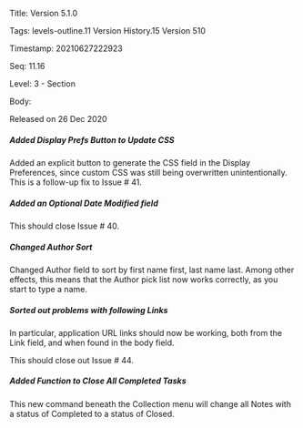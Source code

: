 Title:  Version 5.1.0

Tags:   levels-outline.11 Version History.15 Version 510

Timestamp: 20210627222923

Seq:    11.16

Level:  3 - Section

Body: 

Released on 26 Dec 2020
 
##### Added Display Prefs Button to Update CSS

Added an explicit button to generate the CSS field in the Display Preferences, since custom CSS was still being overwritten unintentionally. This is a follow-up fix to Issue # 41.

 
##### Added an Optional Date Modified field

This should close Issue # 40.

 
##### Changed Author Sort

Changed Author field to sort by first name first, last name last. Among other effects, this means that the Author pick list now works correctly, as you start to type a name. 

 
##### Sorted out problems with following Links

In particular, application URL links should now be working, both from the Link field, and when found in the body field. 

This should close out Issue # 44.
 
##### Added Function to Close All Completed Tasks

This new command beneath the Collection menu will change all Notes with a status of Completed to a status of Closed.
